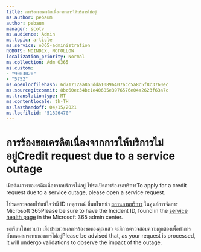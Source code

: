 ```yaml
---
title: การร้องขอเครดิตเนื่องจากการให้บริการไม่อยู่
ms.author: pebaum
author: pebaum
manager: scotv
ms.audience: Admin
ms.topic: article
ms.service: o365-administration
ROBOTS: NOINDEX, NOFOLLOW
localization_priority: Normal
ms.collection: Adm_O365
ms.custom:
- "9003020"
- "5752"
ms.openlocfilehash: 6d71712aa863dda10896407acc5a8c5f8c3760ec
ms.sourcegitcommit: 8bc60ec34bc1e40685e3976576e04a2623f63a7c
ms.translationtype: MT
ms.contentlocale: th-TH
ms.lasthandoff: 04/15/2021
ms.locfileid: "51826470"
---
```

# <a name="credit-request-due-to-a-service-outage"></a><span data-ttu-id="66d26-102">การร้องขอเครดิตเนื่องจากการให้บริการไม่อยู่</span><span class="sxs-lookup"><span data-stu-id="66d26-102">Credit request due to a service outage</span></span>

<span data-ttu-id="66d26-103">เมื่อต้องการขอเครดิตเนื่องจากบริการไม่อยู่ โปรดเปิดการร้องขอบริการ</span><span class="sxs-lookup"><span data-stu-id="66d26-103">To apply for a credit request due to a service outage, please open a service request.</span></span>

<span data-ttu-id="66d26-104">โปรดตรวจสอบให้แน่ใจว่ามี ID เหตุการณ์ ที่พบในหน้า [สถานภาพบริการ](https://docs.microsoft.com/office365/enterprise/view-service-health) ในศูนย์การจัดการ Microsoft 365</span><span class="sxs-lookup"><span data-stu-id="66d26-104">Please be sure to have the Incident ID, found in the [service health page](https://docs.microsoft.com/office365/enterprise/view-service-health) in the Microsoft 365 admin center.</span></span>

<span data-ttu-id="66d26-105">ขอเรียนให้ทราบว่า เมื่อประมวลผลการร้องขอของคุณแล้ว จะมีการตรวจสอบความถูกต้องเพื่อทําการสังเกตผลกระทบของการไม่อยู่</span><span class="sxs-lookup"><span data-stu-id="66d26-105">Please be advised that, as your request is processed, it will undergo validations to observe the impact of the outage.</span></span>

